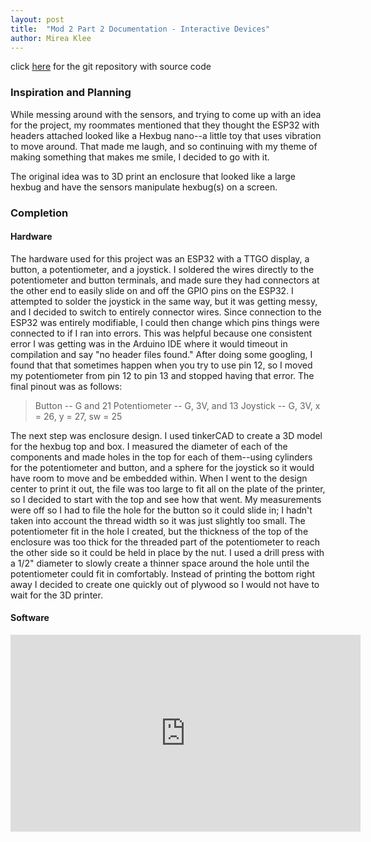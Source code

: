 ```yaml
---
layout: post
title:  "Mod 2 Part 2 Documentation - Interactive Devices"
author: Mirea Klee
---
```


click [here](https://github.com/miiklee/creative-embeded-systems-mod2.git) for the git repository with source code

### Inspiration and Planning
While messing around with the sensors, and trying to come up with an idea for the project, my roommates mentioned that they thought the ESP32 with headers attached looked like a Hexbug nano--a little toy that uses vibration to move around. That made me laugh, and so continuing with my theme of making something that makes me smile, I decided to go with it.

The original idea was to 3D print an enclosure that looked like a large hexbug and have the sensors manipulate hexbug(s) on a screen. 

### Completion
#### Hardware
The hardware used for this project was an ESP32 with a TTGO display, a button, a potentiometer, and a joystick. I soldered the wires directly to the potentiometer and button terminals, and made sure they had connectors at the other end to easily slide on and off the GPIO pins on the ESP32. I attempted to solder the joystick in the same way, but it was getting messy, and I decided to switch to entirely connector wires. Since connection to the ESP32 was entirely modifiable, I could then change which pins things were connected to if I ran into errors. This was helpful because one consistent error I was getting was in the Arduino IDE where it would timeout in compilation and say "no header files found." After doing some googling, I found that that sometimes happen when you try to use pin 12, so I moved my potentiometer from pin 12 to pin 13 and stopped having that error. The final pinout was as follows:

> Button -- G and 21
> Potentiometer -- G, 3V, and 13
> Joystick -- G, 3V, x = 26, y = 27, sw = 25

The next step was enclosure design. I used tinkerCAD to create a 3D model for the hexbug top and box. I measured the diameter of each of the components and made holes in the top for each of them--using cylinders for the potentiometer and button, and a sphere for the joystick so it would have room to move and be embedded within. When I went to the design center to print it out, the file was too large to fit all on the plate of the printer, so I decided to start with the top and see how that went. My measurements were off so I had to file the hole for the button so it could slide in; I hadn't taken into account the thread width so it was just slightly too small. The potentiometer fit in the hole I created, but the thickness of the top of the enclosure was too thick for the threaded part of the potentiometer to reach the other side so it could be held in place by the nut. I used a drill press with a 1/2" diameter to slowly create a thinner space around the hole until the potentiometer could fit in comfortably. Instead of printing the bottom right away I decided to create one quickly out of plywood so I would not have to wait for the 3D printer. 

#### Software







<iframe width="560" height="315" src="https://www.youtube.com/watch?v=LLqmj6Kiz-s" title="YouTube video player" frameborder="0" allow="accelerometer; autoplay; clipboard-write; encrypted-media; gyroscope; picture-in-picture" allowfullscreen></iframe>
